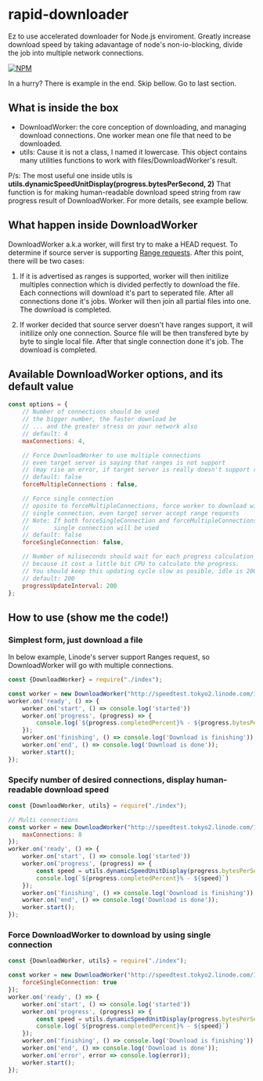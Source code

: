 # rapid-downloader
Ez to use accelerated downloader for Node.js enviroment. Greatly increase download speed by taking adavantage of node's non-io-blocking, divide the job into multiple network connections.

[![NPM](https://nodei.co/npm/rapid-downloader.png?compact=true)](https://nodei.co/npm/rapid-downloader/)

In a hurry? There is example in the end. Skip bellow. Go to last section.

## What is inside the box

- DownloadWorker: the core conception of downloading, and managing download connections. One worker mean one file that need to be downloaded.
- utils: Cause it is not a class, I named it lowercase. This object contains many utilities functions to work with files/DownloadWorker's result. 

P/s: The most useful one inside utils is **utils.dynamicSpeedUnitDisplay(progress.bytesPerSecond, 2)**
That function is for making human-readable download speed string from raw progress result of DownloadWorker. For more details, see example bellow.

## What happen inside DownloadWorker

DownloadWorker a.k.a worker, will first try to make a HEAD request. To determine if source server is supporting [Range requests](https://developer.mozilla.org/en-US/docs/Web/HTTP/Range_requests). After this point, there will be two cases:

1. If it is advertised as ranges is supported, worker will then initilize multiples connection which is divided perfectly to download the file. Each connections will download it's part to seperated file. After all connections done it's jobs. Worker will then join all partial files into one. The download is completed.

2. If worker decided that source server doesn't have ranges support, it will initilize only one connection. Source file will be then transfered byte by byte to single local file. After that single connection done it's job. The download is completed.

## Available DownloadWorker options, and its default value

```javascript
const options = {
    // Number of connections should be used
    // the bigger number, the faster download be
    // ... and the greater stress on your network also
    // default: 4
    maxConnections: 4, 

    // Force DownloadWorker to use multiple connections
    // even target server is saying that ranges is not support
    // (may rise an error, if target server is really doesn't support range requests)
    // default: false
    forceMultipleConnections : false,

    // Force single connection
    // oposite to forceMultipleConnections, force worker to download with
    // single connection, even target server accept range requests
    // Note: If both forceSingleConnection and forceMultipleConnections are true
    //       single connection will be used
    // default: false
    forceSingleConnection: false,

    // Number of miliseconds should wait for each progress calculation cycle
    // because it cost a little bit CPU to calculate the progress.
    // You should keep this updating cycle slow as posible, idle is 200ms
    // default: 200
    progressUpdateInterval: 200
};
```

## How to use (show me the code!)

### Simplest form, just download a file

In below example, Linode's server support Ranges request, so DownloadWorker will go with multiple connections.

```javascript
const {DownloadWorker} = require("./index");

const worker = new DownloadWorker("http://speedtest.tokyo2.linode.com/100MB-tokyo2.bin", "100MB-tokyo2.zip");
worker.on('ready', () => {
    worker.on('start', () => console.log('started'))
    worker.on('progress', (progress) => {
        console.log(`${progress.completedPercent}% - ${progress.bytesPerSecond} B/s`)
    });
    worker.on('finishing', () => console.log('Download is finishing'));
    worker.on('end', () => console.log('Download is done'));
    worker.start();
});

```

### Specify number of desired connections, display human-readable download speed

```javascript
const {DownloadWorker, utils} = require("./index");

// Multi connections
const worker = new DownloadWorker("http://speedtest.tokyo2.linode.com/100MB-tokyo2.bin", "100MB-tokyo2.zip", {
    maxConnections: 8
});
worker.on('ready', () => {
    worker.on('start', () => console.log('started'))
    worker.on('progress', (progress) => {
        const speed = utils.dynamicSpeedUnitDisplay(progress.bytesPerSecond, 2);
        console.log(`${progress.completedPercent}% - ${speed}`)
    });
    worker.on('finishing', () => console.log('Download is finishing'));
    worker.on('end', () => console.log('Download is done'));
    worker.start();
});

```

### Force DownloadWorker to download by using single connection

```javascript
const {DownloadWorker, utils} = require("./index");

const worker = new DownloadWorker("http://speedtest.tokyo2.linode.com/100MB-tokyo2.bin", "100MB.zip", {
    forceSingleConnection: true
});
worker.on('ready', () => {
    worker.on('start', () => console.log('started'))
    worker.on('progress', (progress) => {
        const speed = utils.dynamicSpeedUnitDisplay(progress.bytesPerSecond, 2);
        console.log(`${progress.completedPercent}% - ${speed}`)
    });
    worker.on('finishing', () => console.log('Download is finishing'));
    worker.on('end', () => console.log('Download is done'));
    worker.on('error', error => console.log(error));
    worker.start();
});
```
